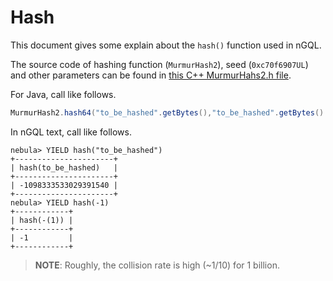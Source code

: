 # Hash

This document gives some explain about the `hash()` function used in nGQL.

The source code of hashing function (`MurmurHash2`), seed (`0xc70f6907UL`) and other parameters can be found in [this C++ MurmurHahs2.h file](https://github.com/vesoft-inc/nebula-common/blob/master/src/common/base/MurmurHash2.h).

For Java, call like follows.

```Java
MurmurHash2.hash64("to_be_hashed".getBytes(),"to_be_hashed".getBytes().length, 0xc70f6907)
```

In nGQL text, call like follows.

```ngql
nebula> YIELD hash("to_be_hashed")
+----------------------+
| hash(to_be_hashed)   |
+----------------------+
| -1098333533029391540 |
+----------------------+
nebula> YIELD hash(-1)
+------------+
| hash(-(1)) |
+------------+
| -1         |
+------------+
```

> **NOTE**: Roughly, the collision rate is high (~1/10) for 1 billion.

